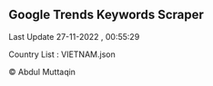 

## Google Trends Keywords Scraper 
 
Last Update 27-11-2022 , 00:55:29

Country List :
VIETNAM.json



© Abdul Muttaqin 

